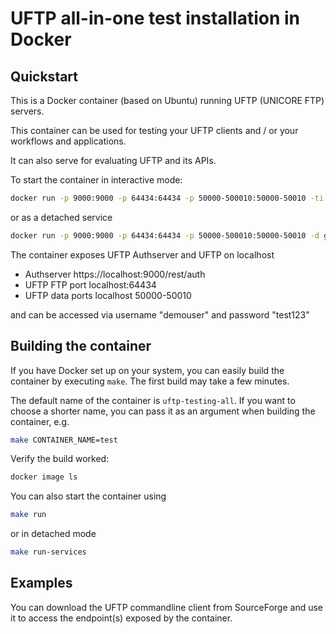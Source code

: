 # UFTP all-in-one test installation in Docker

## Quickstart

This is a Docker container (based on Ubuntu) running
UFTP (UNICORE FTP) servers.

This container can be used for testing your UFTP clients
and / or your workflows and applications.

It can also serve for evaluating UFTP and its APIs.

To start the container in interactive mode:

```bash
docker run -p 9000:9000 -p 64434:64434 -p 50000-500010:50000-50010 -ti ghcr.io/unicore-eu/uftp-testing-all
```

or as a detached service

```bash
docker run -p 9000:9000 -p 64434:64434 -p 50000-500010:50000-50010 -d ghcr.io/unicore-eu/uftp-testing-all
```

The container exposes UFTP Authserver and UFTP on localhost

  * Authserver https://localhost:9000/rest/auth
  * UFTP FTP port localhost:64434
  * UFTP data ports localhost 50000-50010

and can be accessed via username "demouser" and password "test123"


## Building the container

If you have Docker set up on your system, you can easily build the
container by executing `make`.  The first build may take a few
minutes.

The default name of the container is `uftp-testing-all`. If you
want to choose a shorter name, you can pass it as an argument when
building the container, e.g.

```bash
make CONTAINER_NAME=test
```

Verify the build worked:

```bash
docker image ls
```

You can also start the container using

```bash
make run
```

or in detached mode

```bash
make run-services
```

## Examples

You can download the UFTP commandline client from SourceForge and use it
to access the endpoint(s) exposed by the container.

